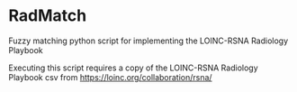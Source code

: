 # RadMatch
Fuzzy matching python script for implementing the LOINC-RSNA Radiology Playbook 

Executing this script requires a copy of the LOINC-RSNA Radiology Playbook csv from https://loinc.org/collaboration/rsna/

